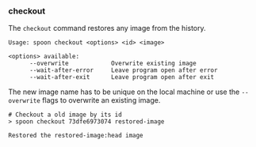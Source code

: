 ### checkout

The `checkout` command restores any image from the history. 

```
Usage: spoon checkout <options> <id> <image>

<options> available:
      --overwrite            Overwrite existing image
      --wait-after-error     Leave program open after error
      --wait-after-exit      Leave program open after exit
```
    
The new image name has to be unique on the local machine or use the `--overwrite` flags to overwrite an existing image.

```
# Checkout a old image by its id
> spoon checkout 73dfe6973074 restored-image

Restored the restored-image:head image
```